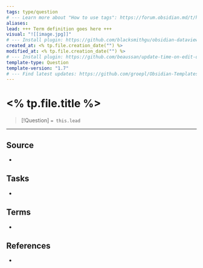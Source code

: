 ```yaml
---
tags: type/question
# --- Learn more about "How to use tags": https://forum.obsidian.md/t/how-to-use-tags/
aliases:
lead: +++ Term definition goes here +++
visual: "![[image.jpg]]"
# --- Install plugin: https://github.com/blacksmithgu/obsidian-dataview
created_at: <% tp.file.creation_date("") %>
modified_at: <% tp.file.creation_date("") %>
# --- Install plugin: https://github.com/beaussan/update-time-on-edit-obsidian
template-type: Question
template-version: "1.7"
# --- Find latest updates: https://github.com/groepl/Obsidian-Templates
---
```


# <% tp.file.title %>

<!-- Detailed question from short title in front matter -->

> [!Question]
> `= this.lead`

<!-- Answer the detailed question  -->



---
## Source
<!-- Always keep a link to the source. --> 
- 

## Tasks
<!-- What remains to be done with this note? --> 
- 

## Terms
<!-- Links to definition pages -->
- 

## References
<!-- Links to pages where the answer is used for -->
- 












